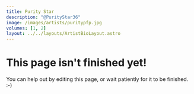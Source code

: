 ```yaml
---
title: Purity Star
description: "@PurityStar36"
image: /images/artists/puritypfp.jpg
volumes: [1, 2]
layout: ../../layouts/ArtistBioLayout.astro
---
```


# This page isn't finished yet!

You can help out by editing this page, or wait patiently for it to be finished. :-)
